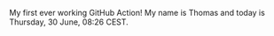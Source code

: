 My first ever working GitHub Action!
My name is Thomas and today is Thursday, 30 June, 08:26 CEST. 
